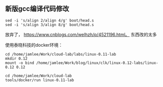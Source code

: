 ## 新版gcc编译代码修改
```
sed -i 's/align 2/align 4/g' boot/head.s
sed -i 's/align 3/align 8/g' boot/head.s
```
放弃了， https://www.cnblogs.com/welhzh/p/4521196.html。 东西改的太多


使用泰晓科技的docker环境：
```
cd /home/jamlee/Work/cloud-lab/labs/linux-0.11-lab
mkdir 0.12
mount -o bind /home/jamlee/Work/blog/linux/clk/linux-0.12-labs/linux-0.12 0.12

cd /home/jamlee/Work/cloud-lab
tools/docker/run linux-0.11-lab
```